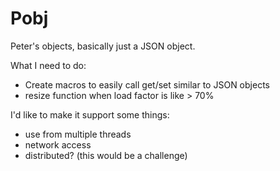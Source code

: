 # Pobj

Peter's objects, basically just a JSON object.

What I need to do:
* Create macros to easily call get/set similar to JSON objects
* resize function when load factor is like > 70%

I'd like to make it support some things:
* use from multiple threads
* network access
* distributed? (this would be a challenge)
